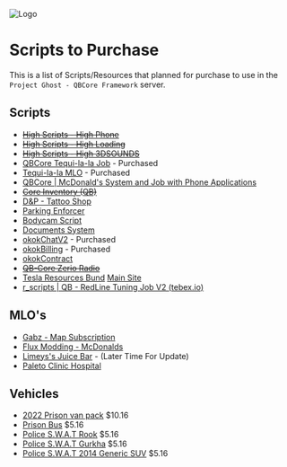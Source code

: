 ![Logo](https://i.imgur.com/pwyqC84.png)



# Scripts to Purchase
This is a list of Scripts/Resources that planned for purchase to use in the `Project Ghost - QBCore Framework` server.


## Scripts

- ~~[High Scripts - High Phone](https://www.high-scripts.com/package/4696722?currency=USD)~~
- ~~[High Scripts - High Loading](https://www.high-scripts.com/package/4800409)~~
- ~~[High Scripts - High 3DSOUNDS](https://www.high-scripts.com/package/5035810)~~
- [QBCore Tequi-la-la Job](https://jimathy666.tebex.io/package/4912104) - Purchased
- [Tequi-la-la MLO](https://hassarics-maps.tebex.io/package/4441821?currency=USD) - Purchased
- [QBCore | McDonald's System and Job with Phone Applications](https://summit-store.tebex.io/package/5075572)
- ~~[Core Inventory (QB)](https://www.c8re.store/package/5121548)~~
- [D&P - Tattoo Shop](https://dp-store.tebex.io/package/4958467?currency=USD)
- [Parking Enforcer](https://kuzquality.com/package/4992726)
- [Bodycam Script](https://snipe.tebex.io/package/4809917)
- [Documents System](https://legendary-team.tebex.io/package/4365691)
- [okokChatV2](https://okok.tebex.io/package/4967999) - Purchased
- [okokBilling](https://okok.tebex.io/package/4724911) - Purchased
- [okokContract](https://okok.tebex.io/package/5044425)
- ~~[QB-Core Zerio Radio](https://store.zerio-scripts.com/package/4998461)~~
- [Tesla Resources Bund](https://playlolly.tebex.io/package/5112146) [Main Site](https://www.playlolly.net/)
- [r_scripts | QB - RedLine Tuning Job V2 (tebex.io)](https://rscripts.tebex.io/package/5164051)


## MLO's

- [Gabz - Map Subscription](https://fivem.gabzv.com/category/subscription)
- [Flux Modding - McDonalds](https://flux-modding.tebex.io/package/4768908)
- [Limeys's Juice Bar](https://hanestudios.tebex.io/package/4527096) - (Later Time For Update)
- [Paleto Clinic Hospital](https://igro45.tebex.io/package/5127450?currency=USD)

## Vehicles

- [2022 Prison van pack](https://troopercorentin.com/products/2022-prison-van-pack?variant=40910566686925) $10.16
- [Prison Bus](https://troopercorentin.com/products/prison-bus) $5.16
- [Police S.W.A.T Rook](https://troopercorentin.com/products/police-rook) $5.16
- [Police S.W.A.T Gurkha](https://troopercorentin.com/products/police-s-w-a-t-gurkha) $5.16
- [Police S.W.A.T 2014 Generic SUV](https://troopercorentin.com/products/police-s-w-a-t-2014-generic-suv) $5.16
